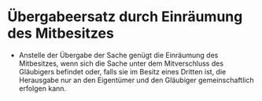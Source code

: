 # Übergabeersatz durch Einräumung des Mitbesitzes

- Anstelle der Übergabe der Sache genügt die Einräumung des Mitbesitzes, wenn sich die Sache unter dem Mitverschluss des Gläubigers befindet oder, falls sie im Besitz eines Dritten ist, die Herausgabe nur an den Eigentümer und den Gläubiger gemeinschaftlich erfolgen kann.

